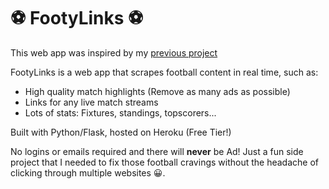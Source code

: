 # :soccer: FootyLinks :soccer: 

This web app was inspired by my [previous project](https://github.com/jctissier/Euro2016_TerminalApp)

FootyLinks is a web app that scrapes football content in real time, such as:

* High quality match highlights (Remove as many ads as possible)
* Links for any live match streams
* Lots of stats: Fixtures, standings, topscorers...

Built with Python/Flask, hosted on Heroku (Free Tier!)

No logins or emails required and there will **never** be Ad! Just a fun side project that I needed to fix those football cravings without the headache of clicking through multiple websites 😀.
